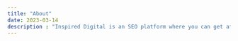 ```yaml
---
title: "About"
date: 2023-03-14
description : "Inspired Digital is an SEO platform where you can get affordable SEO services."
---
```


